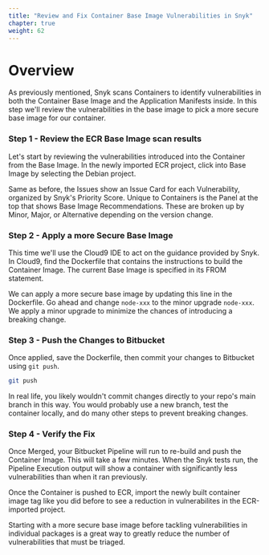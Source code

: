 ```yaml
---
title: "Review and Fix Container Base Image Vulnerabilities in Snyk"
chapter: true
weight: 62
---
```


# Overview
As previously mentioned, Snyk scans Containers to identify vulnerabilities in both the Container Base Image and the Application Manifests inside. In this step we'll review the vulnerabilities in the base image to pick a more secure base image for our container.  

### Step 1 - Review the ECR Base Image scan results
Let's start by reviewing the vulnerabilities introduced into the Container from the Base Image. In the newly imported ECR project, click into Base Image by selecting the Debian project.

Same as before, the Issues show an Issue Card for each Vulnerability, organized by Snyk's Priority Score. Unique to Containers is the Panel at the top that shows Base Image Recommendations. These are broken up by Minor, Major, or Alternative depending on the version change.

### Step 2 - Apply a more Secure Base Image
This time we'll use the Cloud9 IDE to act on the guidance provided by Snyk. In Cloud9, find the Dockerfile that contains the instructions to build the Container Image. The current Base Image is specified in its FROM statement.

We can apply a more secure base image by updating this line in the Dockerfile. Go ahead and change `node-xxx` to the minor upgrade `node-xxx`. We apply a minor upgrade to minimize the chances of introducing a breaking change.

### Step 3 - Push the Changes to Bitbucket
Once applied, save the Dockerfile, then commit your changes to Bitbucket using `git push`. 

```sh
git push
```

In real life, you likely wouldn't commit changes directly to your repo's main branch in this way. You would probably use a new branch, test the container locally, and do many other steps to prevent breaking changes.

### Step 4 - Verify the Fix
Once Merged, your Bitbucket Pipeline will run to re-build and push the Container Image. This will take a few minutes. When the Snyk tests run, the Pipeline Execution output will show a container with significantly less vulnerabilities than when it ran previously.

Once the Container is pushed to ECR, import the newly built container image tag like you did before to see a reduction in vulnerabilites in the ECR-imported project.

Starting with a more secure base image before tackling vulnerabilities in individual packages is a great way to greatly reduce the number of vulnerabilities that must be triaged.
